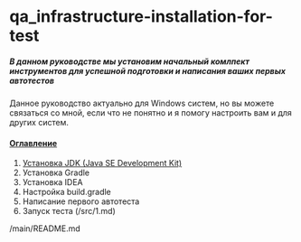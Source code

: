 # qa_infrastructure-installation-for-test
##### В данном руководстве мы установим начальный комлпект инструментов для успешной подготовки и написания ваших первых автотестов
Данное руководство актуально для Windows систем, но вы можете связаться со мной, если что не понятно и я помогу настроить вам и для других систем.

#### [Оглавление](/main/README.md)
1. [Установка JDK (Java SE Development Kit)](/src/Install_JDK.md)
2. Установка Gradle
3. Установка IDEA
4. Настройка build.gradle
5. Написание первого автотеста
6. Запуск теста (/src/1.md)


/main/README.md

